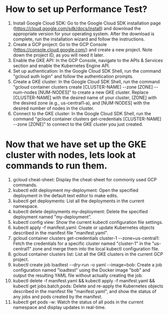 # How to set up Performance Test?

1. Install Google Cloud SDK: Go to the Google Cloud SDK installation page (https://cloud.google.com/sdk/docs/install) and download the appropriate version for your operating system. After the download is complete, run the installation wizard and follow the instructions.
2. Create a GCP project: Go to the GCP Console (https://console.cloud.google.com/) and create a new project. Note down the project ID, as you will need it later.
3. Enable the GKE API: In the GCP Console, navigate to the APIs & Services section and enable the Kubernetes Engine API.
4. Set up authentication: In the Google Cloud SDK Shell, run the command "gcloud auth login" and follow the authentication prompts.
5. Create a GKE cluster: In the Google Cloud SDK Shell, run the command "gcloud container clusters create [CLUSTER-NAME] --zone [ZONE] --num-nodes [NUM-NODES]" to create a new GKE cluster. Replace [CLUSTER-NAME] with the desired name of your cluster, [ZONE] with the desired zone (e.g., us-central1-a), and [NUM-NODES] with the desired number of nodes in the cluster.
6. Connect to the GKE cluster: In the Google Cloud SDK Shell, run the command "gcloud container clusters get-credentials [CLUSTER-NAME] --zone [ZONE]" to connect to the GKE cluster you just created.

# Now that we have set up the GKE cluster with nodes, lets look at commands to run them.

1. gcloud cheat-sheet: Display the cheat-sheet for commonly used GCP commands.
2. kubectl edit deployment my-deployment: Open the specified deployment in the default text editor to make edits.
3. kubectl get deployments: List all the deployments in the current namespace.
4. kubectl delete deployments my-deployment: Delete the specified deployment named "my-deployment".
5. kubectl config view: Show the current kubectl configuration file settings.
6. kubectl apply -f manifest.yaml: Create or update Kubernetes objects described in the manifest file "manifest.yaml".
7. gcloud container clusters get-credentials cluster-1 --zone=us-central1: Fetch the credentials for a specific cluster named "cluster-1" in the "us-central1" zone and merge them into the local kubectl configuration file.
8. gcloud container clusters list: List all the GKE clusters in the current GCP project.
9. kubectl create job loadtest --dry-run -o yaml --image=bob: Create a job configuration named "loadtest" using the Docker image "bob" and output the resulting YAML file without actually creating the job.
10. kubectl delete -f manifest.yaml && kubectl apply -f manifest.yaml && kubectl get jobs.batch,pods: Delete and re-apply the Kubernetes objects described in the manifest file "manifest.yaml", and show the status of any jobs and pods created by the manifest.
11. kubectl get pods -w: Watch the status of all pods in the current namespace and display updates in real-time.
